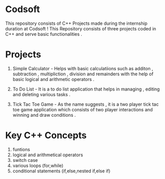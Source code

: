 # Codsoft
This repository consists of C++ Projects made during the internship duration at Codsoft !
This Repository consists of three projects coded in C++ and serve basic functionalities .

# Projects 

1. Simple Calculator - Helps with basic calculatiions such as additon , subtraction , multipliction , division and remainders with the help of basic logical and arithmetic operators .

2. To Do List - It is a to do list application that helps in managing , editing and deleting various tasks .

3. Tick Tac Toe Game - As the name suggests , it is a two player tick tac toe game application which consists of two player interactions and winning and draw conditions .

# Key C++ Concepts 
1. funtions
2. logical and arithmetical operators
3. switch case
4. various loops (for,while)
5. conditional statements (if,else,nested if,else if)
